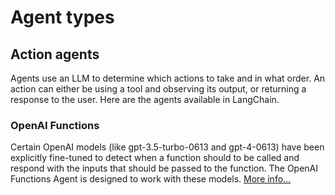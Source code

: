 # Agent types

## Action agents

Agents use an LLM to determine which actions to take and in what order. An
action can either be using a tool and observing its output, or returning a
response to the user. Here are the agents available in LangChain.

### OpenAI Functions

Certain OpenAI models (like gpt-3.5-turbo-0613 and gpt-4-0613) have been
explicitly fine-tuned to detect when a function should to be called and respond
with the inputs that should be passed to the function. The OpenAI Functions
Agent is designed to work with these models.
[More info...](./openai_functions_agent.md)
